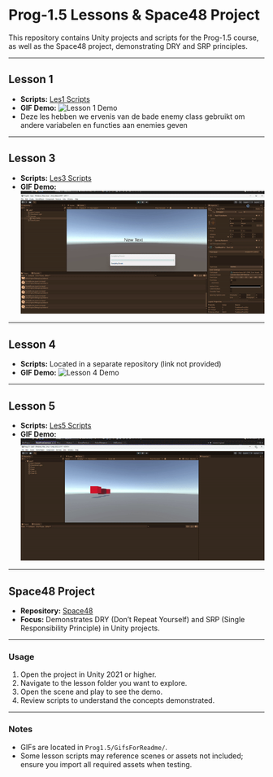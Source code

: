 # Prog-1.5 Lessons & Space48 Project

This repository contains Unity projects and scripts for the Prog-1.5 course, as well as the Space48 project, demonstrating DRY and SRP principles.

---

## **Lesson 1**
- **Scripts:** [Les1 Scripts](https://github.com/zmbfiedk/Prog-1.5/tree/main/Assets/Scripts/Les1)  
- **GIF Demo:** ![Lesson 1 Demo](GifsForReadme/ezgif-2d29cf09b54518.gif)
- Deze les hebben we ervenis van de bade enemy class gebruikt om andere variabelen en functies aan enemies geven

---

## **Lesson 3**
- **Scripts:** [Les3 Scripts](https://github.com/zmbfiedk/Prog-1.5/tree/main/Assets/Les2)  
- **GIF Demo:** ![Lesson 3 Demo](GifsForReadme/ezgif-2fc7a8bc0c0917.gif)  

---

## **Lesson 4**
- **Scripts:** Located in a separate repository (link not provided)  
- **GIF Demo:** ![Lesson 4 Demo](GifsForReadme/ezgif-28a1a05a5c693e.gif)  

---

## **Lesson 5**
- **Scripts:** [Les5 Scripts](https://github.com/zmbfiedk/Prog-1.5/tree/main/Assets/Les5)  
- **GIF Demo:** ![Lesson 5 Demo](GifsForReadme/ezgif-29e9fff8cc82e2.gif)  

---

## **Space48 Project**
- **Repository:** [Space48](https://github.com/zmbfiedk/Space48)  
- **Focus:** Demonstrates DRY (Don’t Repeat Yourself) and SRP (Single Responsibility Principle) in Unity projects.  

---

### **Usage**
1. Open the project in Unity 2021 or higher.
2. Navigate to the lesson folder you want to explore.
3. Open the scene and play to see the demo.
4. Review scripts to understand the concepts demonstrated.  

---

### **Notes**
- GIFs are located in `Prog1.5/GifsForReadme/`.
- Some lesson scripts may reference scenes or assets not included; ensure you import all required assets when testing.
